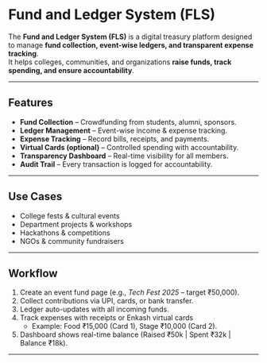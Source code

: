 # Fund and Ledger System (FLS)

The **Fund and Ledger System (FLS)** is a digital treasury platform designed to manage **fund collection, event-wise ledgers, and transparent expense tracking**.  
It helps colleges, communities, and organizations **raise funds, track spending, and ensure accountability**.

---

## Features
-  **Fund Collection** – Crowdfunding from students, alumni, sponsors.  
-  **Ledger Management** – Event-wise income & expense tracking.  
-  **Expense Tracking** – Record bills, receipts, and payments.  
-  **Virtual Cards (optional)** – Controlled spending with accountability.  
-  **Transparency Dashboard** – Real-time visibility for all members.  
-  **Audit Trail** – Every transaction is logged for accountability.  

---

## Use Cases
- College fests & cultural events  
- Department projects & workshops  
- Hackathons & competitions  
- NGOs & community fundraisers  

---
## Workflow
1. Create an event fund page (e.g., *Tech Fest 2025* – target ₹50,000).  
2. Collect contributions via UPI, cards, or bank transfer.  
3. Ledger auto-updates with all incoming funds.  
4. Track expenses with receipts or Enkash virtual cards  
   - Example: Food ₹15,000 (Card 1), Stage ₹10,000 (Card 2).  
5. Dashboard shows real-time balance (Raised ₹50k | Spent ₹32k | Balance ₹18k).  


---



